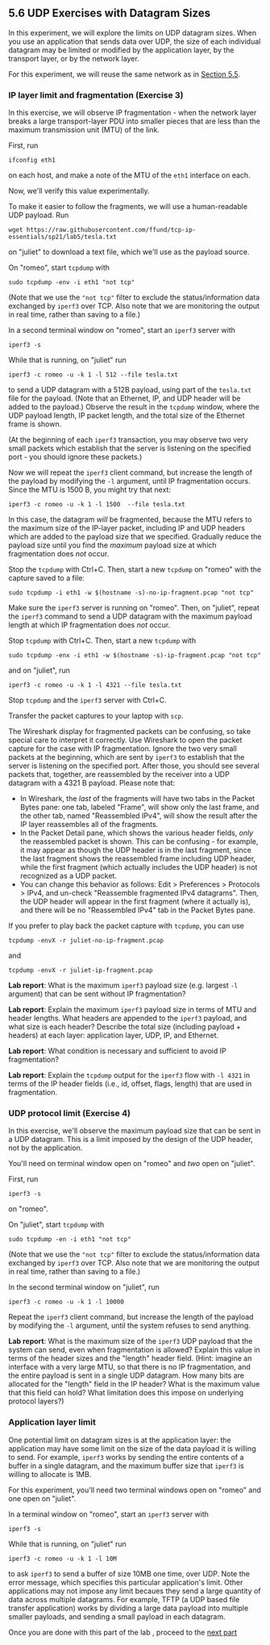 ## 5.6 UDP Exercises with Datagram Sizes


In this experiment, we will explore the limits on UDP datagram sizes. When you use an application that sends data over UDP, the size of each individual datagram may be limited or modified by the application layer, by the transport layer, or by the network layer.

For this experiment, we will reuse the same network as in [Section 5.5](el5373-lab5-55.md). 

### IP layer limit and fragmentation (Exercise 3)

In this exercise, we will observe IP fragmentation - when the network layer breaks a large transport-layer PDU into smaller pieces that are less than the maximum transmission unit (MTU) of the link.

First, run 

```
ifconfig eth1
```

on each host, and make a note of the MTU of the `eth1` interface on each. 

Now, we'll verify this value experimentally.

To make it easier to follow the fragments, we will use a human-readable UDP payload. Run

```
wget https://raw.githubusercontent.com/ffund/tcp-ip-essentials/sp21/lab5/tesla.txt
```

on "juliet" to download a text file, which we'll use as the payload source.

On "romeo", start `tcpdump` with 

```
sudo tcpdump -env -i eth1 "not tcp"
```

(Note that we use the `"not tcp"` filter to exclude the status/information data exchanged by `iperf3` over TCP. Also note that we are monitoring the output in real time, rather than saving to a file.)

In a second terminal window on "romeo", start an `iperf3` server with

```
iperf3 -s
```

While that is running, on "juliet" run

```
iperf3 -c romeo -u -k 1 -l 512 --file tesla.txt
```

to send a UDP datagram with a 512B payload, using part of the `tesla.txt` file for the payload. (Note that an Ethernet, IP, and UDP header will be added to the payload.) Observe the result in the `tcpdump` window, where the UDP payload length, IP packet length, and the total size of the Ethernet frame is shown. 

(At the beginning of each `iperf3` transaction, you may observe two very small packets which establish that the server is listening on the specified port - you should ignore these packets.)

Now we will repeat the `iperf3` client command, but increase the length of the payload by modifying the `-l` argument, until IP fragmentation occurs. Since the MTU is 1500 B, you might try that next:

```
iperf3 -c romeo -u -k 1 -l 1500  --file tesla.txt
```

In this case, the datagram *will* be fragmented, because the MTU refers to the maximum size of the IP-layer packet, including IP and UDP headers which are added to the payload size that we specified. Gradually reduce the payload size until you find the *maximum* payload size at which fragmentation does *not* occur.


Stop the `tcpdump` with Ctrl+C. Then, start a new `tcpdump` on "romeo" with the capture saved to a file:

```
sudo tcpdump -i eth1 -w $(hostname -s)-no-ip-fragment.pcap "not tcp"
```

Make sure the `iperf3` server is running on "romeo". Then, on "juliet", repeat the `iperf3` command to send a UDP datagram with the maximum payload length at which IP fragmentation does _not_ occur.

Stop `tcpdump` with Ctrl+C. Then, start a new `tcpdump` with


```
sudo tcpdump -enx -i eth1 -w $(hostname -s)-ip-fragment.pcap "not tcp"
```

and on "juliet", run

```
iperf3 -c romeo -u -k 1 -l 4321 --file tesla.txt
```

Stop `tcpdump` and the `iperf3` server with Ctrl+C.

Transfer the packet captures to your laptop with `scp`.

The Wireshark display for fragmented packets can be confusing, so take special care to interpret it correctly. Use Wireshark to open the packet capture for the case with IP fragmentation. Ignore the two very small packets at the beginning, which are sent by `iperf3` to establish that the server is listening on the specified port. After those, you should see several packets that, together, are reassembled by the receiver into a UDP datagram with a 4321 B payload. Please note that:

* In Wireshark, the *last* of the fragments will have two tabs in the Packet Bytes pane: one tab, labeled "Frame", will show only the last frame, and the other tab, named "Reassembled IPv4", will show the result after the IP layer reassembles all of the fragments. 
* In the Packet Detail pane, which shows the various header fields, *only* the reassembled packet is shown. This can be confusing - for example, it may appear as though the UDP header is in the last fragment, since the last fragment shows the reassembled frame including UDP header, while the first fragment (which actually includes the UDP header) is not recognized as a UDP packet.
* You can change this behavior as follows: Edit > Preferences > Protocols > IPv4, and un-check "Reassemble fragmented IPv4 datagrams". Then, the UDP header will appear in the first fragment (where it actually is), and there will be no "Reassembled IPv4" tab in the Packet Bytes pane.

If you prefer to play back the packet capture with `tcpdump`, you can use

```
tcpdump -envX -r juliet-no-ip-fragment.pcap
```

and

```
tcpdump -envX -r juliet-ip-fragment.pcap
```

**Lab report**: What is the maximum `iperf3` payload size (e.g. largest `-l` argument) that can be sent without IP fragmentation?

**Lab report**: Explain the maximum `iperf3` payload size in terms of MTU and header lengths. What headers are appended to the `iperf3` payload, and what size is each header?  Describe the total size (including payload + headers) at each layer: application layer, UDP, IP, and Ethernet.

**Lab report**: What condition is necessary and sufficient to avoid IP fragmentation?

**Lab report**: Explain the `tcpdump` output for the `iperf3` flow with `-l 4321` in terms of the IP header fields (i.e., id, offset, flags, length) that are used in fragmentation.

### UDP protocol limit (Exercise 4)

In this exercise, we'll observe the maximum payload size that can be sent in a UDP datagram. This is a limit imposed by the design of the UDP header, not by the application.

You'll need on terminal window open on "romeo" and _two_ open on "juliet".

First, run 

```
iperf3 -s 
```

on "romeo".

On "juliet",  start `tcpdump` with 

```
sudo tcpdump -en -i eth1 "not tcp"
```

(Note that we use the `"not tcp"` filter to exclude the status/information data exchanged by `iperf3` over TCP. Also note that we are monitoring the output in real time, rather than saving to a file.)

In the second terminal window on "juliet", run

```
iperf3 -c romeo -u -k 1 -l 10000
```

Repeat the `iperf3` client command, but increase the length of the payload by modifying the `-l` argument, until the system refuses to send anything.


**Lab report**: What is the maximum size of the `iperf3` UDP payload that the system can send, even when fragmentation is allowed? Explain this value in terms of the header sizes and the "length" header field. (Hint: imagine an interface with a very large MTU, so that there is no IP fragmentation, and the entire payload is sent in a single UDP datagram. How many bits are allocated for the "length" field in the IP header? What is the maximum value that this field can hold? What limitation does this impose on underlying protocol layers?)


### Application layer limit

One potential limit on datagram sizes is at the application layer: the application may have some  limit on the size of the data payload it is willing to send. For example, `iperf3` works by sending the entire contents of a buffer in a single datagram, and the maximum buffer size that `iperf3` is willing to allocate is 1MB. 

For this experiment, you'll need two terminal windows open on "romeo" and one open on "juliet".

In a terminal window on "romeo", start an `iperf3` server with

```
iperf3 -s
```

While that is running, on "juliet" run

```
iperf3 -c romeo -u -k 1 -l 10M
```

to ask `iperf3` to send a buffer of size 10MB one time, over UDP. Note the error message, which specifies this particular application's limit. Other applications may not impose any limit becaues they send a large quantity of data across multiple datagrams. For example, TFTP (a UDP based file transfer application) works by dividing a large data payload into multiple smaller payloads, and sending a small payload in each datagram.


Once you are done with this part of the lab , proceed to the [next part](el5373-lab5-58.md)
